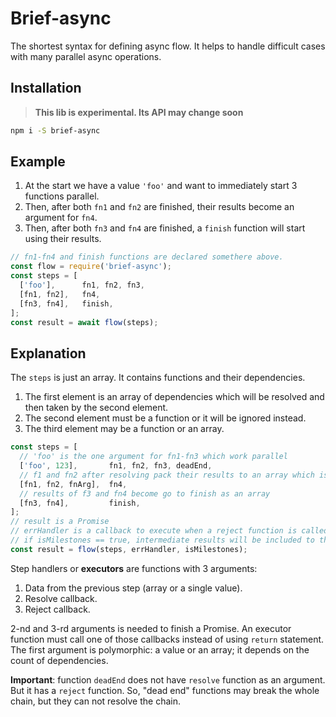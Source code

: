 # Brief-async

The shortest syntax for defining async flow. It helps to handle difficult cases with many parallel async operations.

## Installation

> **This lib is experimental. Its API may change soon**

```bash
npm i -S brief-async
```

## Example

1. At the start we have a value `'foo'` and want to immediately start 3 functions parallel.
2. Then, after both `fn1` and `fn2` are finished, their results become an argument for `fn4`.
3. Then, after both `fn3` and `fn4` are finished, a `finish` function will start using their results.

```js
// fn1-fn4 and finish functions are declared somethere above.
const flow = require('brief-async');
const steps = [
  ['foo'],      fn1, fn2, fn3,
  [fn1, fn2],   fn4,
  [fn3, fn4],   finish,
];
const result = await flow(steps);
```

## Explanation

The `steps` is just an array. It contains functions and their dependencies.

1. The first element is an array of dependencies which will be resolved and then taken by the second element.
2. The second element must be a function or it will be ignored instead.
3. The third element may be a function or an array.

```js
const steps = [
  // 'foo' is the one argument for fn1-fn3 which work parallel
  ['foo', 123],       fn1, fn2, fn3, deadEnd,
  // f1 and fn2 after resolving pack their results to an array which is the first argument for fn4
  [fn1, fn2, fnArg],  fn4,
  // results of f3 and fn4 become go to finish as an array
  [fn3, fn4],         finish,
];
// result is a Promise
// errHandler is a callback to execute when a reject function is called
// if isMilestones == true, intermediate results will be included to the final result
const result = flow(steps, errHandler, isMilestones);
```

Step handlers or **executors** are functions with 3 arguments:

1. Data from the previous step (array or a single value).
2. Resolve callback.
3. Reject callback.

2-nd and 3-rd arguments is needed to finish a Promise. An executor function must call one of those callbacks instead of using `return` statement. The first argument is polymorphic: a value or an array; it depends on the count of dependencies.

**Important**: function `deadEnd` does not have `resolve` function as an argument.
But it has a `reject` function.
So, "dead end" functions may break the whole chain, but they can not resolve the chain.
